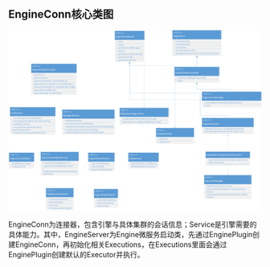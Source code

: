 ## EngineConn核心类图

![EngineConn_Core_Class](../../../Images/Architecture/EngineConn/EngineConn_Core_Class.png)

EngineConn为连接器，包含引擎与具体集群的会话信息；Service是引擎需要的具体能力。其中，EngineServer为Engine微服务启动类，先通过EnginePlugin创建EngineConn，再初始化相关Executions，在Executions里面会通过EnginePlugin创建默认的Executor并执行。